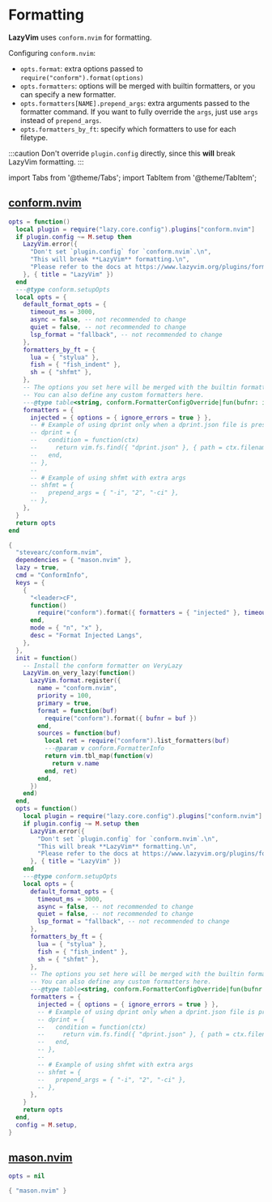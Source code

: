 # Formatting

**LazyVim** uses `conform.nvim` for formatting.

Configuring `conform.nvim`:

- `opts.format`: extra options passed to `require("conform").format(options)`
- `opts.formatters`: options will be merged with builtin formatters, or you can specify a new formatter.
- `opts.formatters[NAME].prepend_args`: extra arguments passed to the formatter command.
  If you want to fully override the `args`, just use `args` instead of `prepend_args`.
- `opts.formatters_by_ft`: specify which formatters to use for each filetype.

:::caution
Don't override `plugin.config` directly, since this **will** break LazyVim formatting.
:::

<!-- plugins:start -->

import Tabs from '@theme/Tabs';
import TabItem from '@theme/TabItem';

## [conform.nvim](https://github.com/stevearc/conform.nvim)

<Tabs>

<TabItem value="opts" label="Options">

```lua
opts = function()
  local plugin = require("lazy.core.config").plugins["conform.nvim"]
  if plugin.config ~= M.setup then
    LazyVim.error({
      "Don't set `plugin.config` for `conform.nvim`.\n",
      "This will break **LazyVim** formatting.\n",
      "Please refer to the docs at https://www.lazyvim.org/plugins/formatting",
    }, { title = "LazyVim" })
  end
  ---@type conform.setupOpts
  local opts = {
    default_format_opts = {
      timeout_ms = 3000,
      async = false, -- not recommended to change
      quiet = false, -- not recommended to change
      lsp_format = "fallback", -- not recommended to change
    },
    formatters_by_ft = {
      lua = { "stylua" },
      fish = { "fish_indent" },
      sh = { "shfmt" },
    },
    -- The options you set here will be merged with the builtin formatters.
    -- You can also define any custom formatters here.
    ---@type table<string, conform.FormatterConfigOverride|fun(bufnr: integer): nil|conform.FormatterConfigOverride>
    formatters = {
      injected = { options = { ignore_errors = true } },
      -- # Example of using dprint only when a dprint.json file is present
      -- dprint = {
      --   condition = function(ctx)
      --     return vim.fs.find({ "dprint.json" }, { path = ctx.filename, upward = true })[1]
      --   end,
      -- },
      --
      -- # Example of using shfmt with extra args
      -- shfmt = {
      --   prepend_args = { "-i", "2", "-ci" },
      -- },
    },
  }
  return opts
end
```

</TabItem>


<TabItem value="code" label="Full Spec">

```lua
{
  "stevearc/conform.nvim",
  dependencies = { "mason.nvim" },
  lazy = true,
  cmd = "ConformInfo",
  keys = {
    {
      "<leader>cF",
      function()
        require("conform").format({ formatters = { "injected" }, timeout_ms = 3000 })
      end,
      mode = { "n", "x" },
      desc = "Format Injected Langs",
    },
  },
  init = function()
    -- Install the conform formatter on VeryLazy
    LazyVim.on_very_lazy(function()
      LazyVim.format.register({
        name = "conform.nvim",
        priority = 100,
        primary = true,
        format = function(buf)
          require("conform").format({ bufnr = buf })
        end,
        sources = function(buf)
          local ret = require("conform").list_formatters(buf)
          ---@param v conform.FormatterInfo
          return vim.tbl_map(function(v)
            return v.name
          end, ret)
        end,
      })
    end)
  end,
  opts = function()
    local plugin = require("lazy.core.config").plugins["conform.nvim"]
    if plugin.config ~= M.setup then
      LazyVim.error({
        "Don't set `plugin.config` for `conform.nvim`.\n",
        "This will break **LazyVim** formatting.\n",
        "Please refer to the docs at https://www.lazyvim.org/plugins/formatting",
      }, { title = "LazyVim" })
    end
    ---@type conform.setupOpts
    local opts = {
      default_format_opts = {
        timeout_ms = 3000,
        async = false, -- not recommended to change
        quiet = false, -- not recommended to change
        lsp_format = "fallback", -- not recommended to change
      },
      formatters_by_ft = {
        lua = { "stylua" },
        fish = { "fish_indent" },
        sh = { "shfmt" },
      },
      -- The options you set here will be merged with the builtin formatters.
      -- You can also define any custom formatters here.
      ---@type table<string, conform.FormatterConfigOverride|fun(bufnr: integer): nil|conform.FormatterConfigOverride>
      formatters = {
        injected = { options = { ignore_errors = true } },
        -- # Example of using dprint only when a dprint.json file is present
        -- dprint = {
        --   condition = function(ctx)
        --     return vim.fs.find({ "dprint.json" }, { path = ctx.filename, upward = true })[1]
        --   end,
        -- },
        --
        -- # Example of using shfmt with extra args
        -- shfmt = {
        --   prepend_args = { "-i", "2", "-ci" },
        -- },
      },
    }
    return opts
  end,
  config = M.setup,
}
```

</TabItem>

</Tabs>

## [mason.nvim](https://github.com/mason-org/mason.nvim)

<Tabs>

<TabItem value="opts" label="Options">

```lua
opts = nil
```

</TabItem>


<TabItem value="code" label="Full Spec">

```lua
{ "mason.nvim" }
```

</TabItem>

</Tabs>

<!-- plugins:end -->
